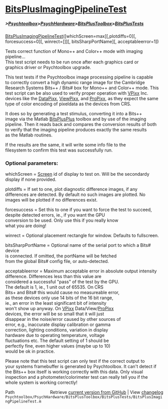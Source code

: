 # [BitsPlusImagingPipelineTest](BitsPlusImagingPipelineTest)
##### >[Psychtoolbox](Psychtoolbox)>[PsychHardware](PsychHardware)>[BitsPlusToolbox](BitsPlusToolbox)>[BitsPlusTests](BitsPlusTests)

[BitsPlusImagingPipelineTest](BitsPlusImagingPipelineTest)([whichScreen=max][,plotdiffs=0][, forcesuccess=0][, winrect=[]][, bitsSharpPortName][, acceptableerror=1])  
  
Tests correct function of Mono++ and Color++ mode with imaging pipeline...  
This test script needs to be run once after each graphics card or  
graphics driver or Psychtoolbox upgrade.   
  
This test tests if the Psychtoolbox image processing pipeline is capable  
to correctly convert a high dynamic range image for the Cambridge  
Research Systems Bits++ / Bits\# box for Mono++ and Color++ mode. This  
test script can be also used to verify proper operation with [VPixx](VPixx) Inc.  
devices like the [DataPixx](DataPixx), [ViewPixx](ViewPixx), and [ProPixx](ProPixx), as they expect the same  
type of color encoding of pixeldata as the devices from CRS.  
  
It does so by generating a test stimulus, converting it into a Bits++  
image via the Matlab [BitsPlusPlus](BitsPlusPlus) toolbox and by use of the imaging  
pipeline. Then it reads back and compares the conversion results of both  
to verify that the imaging pipeline produces exactly the same results  
as the Matlab routines.  
  
If the results are the same, it will write some info file to the  
filesystem to confirm this test was successfully run.  
  
### Optional parameters:  
  
whichScreen  = [Screen](Screen) id of display to test on. Will be the secondardy  
               display if none provided.  
  
plotdiffs    = If set to one, plot diagnostic difference images, if any  
               differences are detected. By default no such images are plotted. No  
               images will be plotted if no differences exist.  
  
forcesuccess = Set this to one if you want to force the test to succeed,  
               despite detected errors, ie., if you want the GPU  
               conversion to be used. Only use this if you really know  
               what you are doing!  
  
winrect = Optional placement rectangle for window. Defaults to fullscreen.  
  
bitsSharpPortName = Optional name of the serial port to which a Bits\# device  
                    is connected. If omitted, the portName will be fetched  
                    from the global Bits\# config file, or auto-detected.  
  
acceptableerror = Maximum acceptable error in absolute output intensity  
                  difference. Differences less than this value are  
                  considered a successful "pass" of the test by the GPU.  
                  The default is 1, ie., 1 unit out of 65535. On CRS  
                  Bits+ and Bits\# this would cause no measureable error,  
                  as these devices only use 14 bits of the 16 bit range,  
                  ie., an error in the least significant bit of intensity  
                  won't show up anyway. On [VPixx](VPixx) Data/View/[ProPixx](ProPixx)  
                  devices, the error will be so small that it will just  
                  disappear in the noise/error caused by other sources of  
                  error, e.g., inaccurate display calibration or gamma  
                  correction, lighting conditions, variation in display  
                  hardware due to operating temperature, voltage  
                  fluctuations etc. The default setting of 1 should be  
                  perfectly fine, even higher values (maybe up to 10)  
                  would be ok in practice.  
  
Please note that this test script can only test if the correct output to  
your systems framebuffer is generated by Psychtoolbox. It can't detect if  
the Bits++ box itself is working correctly with this data. Only visual  
inspection and a photometer/colorimeter test can really tell you if the  
whole system is working correctly!  




<div class="code_header" style="text-align:right;">
  <span style="float:left;">Path&nbsp;&nbsp;</span> <span class="counter">Retrieve <a href=
  "https://raw.github.com/Psychtoolbox-3/Psychtoolbox-3/beta/Psychtoolbox/PsychHardware/BitsPlusToolbox/BitsPlusTests/BitsPlusImagingPipelineTest.m">current version from GitHub</a> | View <a href=
  "https://github.com/Psychtoolbox-3/Psychtoolbox-3/commits/beta/Psychtoolbox/PsychHardware/BitsPlusToolbox/BitsPlusTests/BitsPlusImagingPipelineTest.m">changelog</a></span>
</div>
<div class="code">
  <code>Psychtoolbox/PsychHardware/BitsPlusToolbox/BitsPlusTests/BitsPlusImagingPipelineTest.m</code>
</div>

